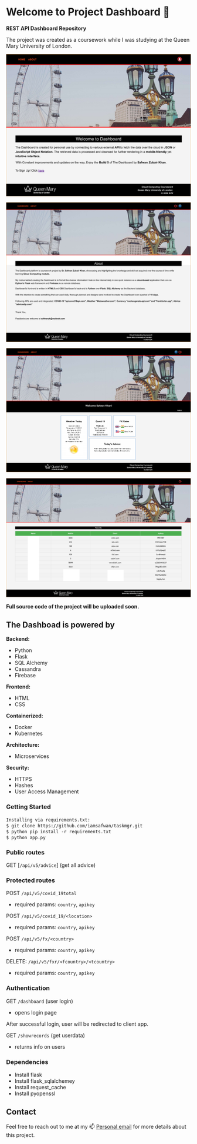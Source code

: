 # Welcome to Project Dashboard  :tada: 
**REST API Dashboard Repository**

The project was created as a coursework while I was studying at the Queen Mary University of London.

![Progress Image](/static/Welcome.png)

![Progress Image](/static/About.png)

![Progress Image](/static/Dashboard.png)

![Progress Image](/static/Records.png)

**Full source code of the project will be uploaded soon.**

## The Dashboad is powered by
**Backend:**
- Python
- Flask
- SQL Alchemy
- Cassandra
- Firebase

**Frontend:**
- HTML
- CSS

**Containerized:**
- Docker
- Kubernetes

**Architecture:**
- Microservices

**Security:**
- HTTPS
- Hashes
- User Access Management

### Getting Started

```
Installing via requirements.txt:
$ git clone https://github.com/iamsafwan/taskmgr.git
$ python pip install -r requirements.txt
$ python app.py
```


### Public routes

GET [`/api/v5/advice`] (get all advice)

### Protected routes

POST `/api/v5/covid_19total` 
- required params: `country`, `apikey`

POST `/api/v5/covid_19/<location>` 
- required params: `country`, `apikey`

POST `/api/v5/fx/<country>` 
- required params: `country`, `apikey`

DELETE: `/api/v5/fxr/<fcountry>/<tcountry>` 
- required params: `country`, `apikey`

### Authentication

GET `/dashboard` (user login)
- opens login page

After successful login, user will be redirected to client app. 

GET `/showrecords` (get userdata)
- returns info on users



### Dependencies
- Install flask
- Install flask_sqlalchemey
- Install request_cache
- Install pyopenssl


## Contact

Feel free to reach out to me at my 📫 [Personal email](mailto:safwanzk@outlook.com?subject=From%20Github%3A%20Project%20Dashboard&body=Hi%20Safwan!%0D%0A%0D%0AI%20would%20like%20some%20information%20regarding%20your%20awesome%20Project%20Dashboard)  for more details about this project. 

